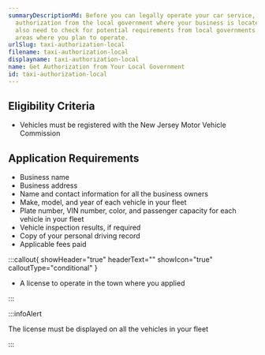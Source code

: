 ```yaml
---
summaryDescriptionMd: Before you can legally operate your car service, you need
  authorization from the local government where your business is located. You
  also need to check for potential requirements from local governments in the
  areas where you plan to operate.
urlSlug: taxi-authorization-local
filename: taxi-authorization-local
displayname: taxi-authorization-local
name: Get Authorization from Your Local Government
id: taxi-authorization-local
---
```


## Eligibility Criteria

- Vehicles must be registered with the New Jersey Motor Vehicle Commission

## Application Requirements

- Business name
- Business address
- Name and contact information for all the business owners
- Make, model, and year of each vehicle in your fleet
- Plate number, VIN number, color, and passenger capacity for each vehicle in your fleet
- Vehicle inspection results, if required
- Copy of your personal driving record
- Applicable fees paid

:::callout{ showHeader="true" headerText="" showIcon="true" calloutType="conditional" }

- A license to operate in the town where you applied

:::

:::infoAlert

The license must be displayed on all the vehicles in your fleet

:::
